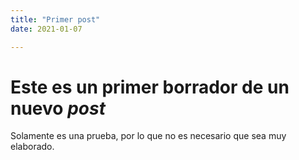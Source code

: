 ```yaml
---
title: "Primer post"
date: 2021-01-07

---
```


# Este es un primer borrador de un nuevo _post_

Solamente es una prueba, por lo que no es necesario que sea muy elaborado.
